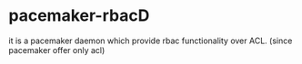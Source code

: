 # pacemaker-rbacD
it is a pacemaker daemon which provide rbac functionality over ACL. (since pacemaker offer only acl)
